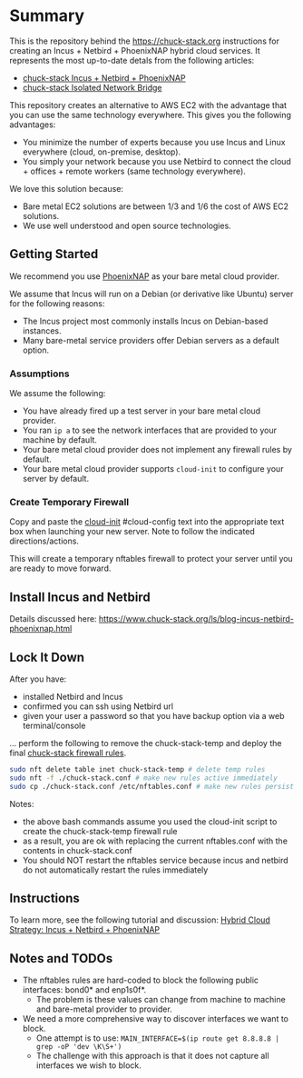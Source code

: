 # Summary

This is the repository behind the <https://chuck-stack.org> instructions for creating an Incus + Netbird + PhoenixNAP hybrid cloud services. It represents the most up-to-date detals from the following articles:

- [chuck-stack Incus + Netbird + PhoenixNAP](https://www.chuck-stack.org/ls/blog-incus-netbird-phoenixnap.html)
- [chuck-stack Isolated Network Bridge](https://www.chuck-stack.org/ls/blog-incus-netbird-phoenixnap-isolated.html)

This repository creates an alternative to AWS EC2 with the advantage that you can use the same technology everywhere. This gives you the following advantages:

- You minimize the number of experts because you use Incus and Linux everywhere (cloud, on-premise, desktop).
- You simply your network because you use Netbird to connect the cloud + offices + remote workers (same technology everywhere).

We love this solution because:

- Bare metal EC2 solutions are between 1/3 and 1/6 the cost of AWS EC2 solutions.
- We use well understood and open source technologies.

## Getting Started

We recommend you use [PhoenixNAP](https://phoenixnap.com/bare-metal-cloud) as your bare metal cloud provider.

We assume that Incus will run on a Debian (or derivative like Ubuntu) server for the following reasons:

- The Incus project most commonly installs Incus on Debian-based instances.
- Many bare-metal service providers offer Debian servers as a default option.

### Assumptions

We assume the following:

- You have already fired up a test server in your bare metal cloud provider.
- You ran `ip a` to see the network interfaces that are provided to your machine by default.
- Your bare metal cloud provider does not implement any firewall rules by default.
- Your bare metal cloud provider supports `cloud-init` to configure your server by default.

### Create Temporary Firewall

Copy and paste the [cloud-init](./cloud-init.md) #cloud-config text into the appropriate text box when launching your new server. Note to follow the indicated directions/actions.

This will create a temporary nftables firewall to protect your server until you are ready to move forward.

## Install Incus and Netbird

Details discussed here: <https://www.chuck-stack.org/ls/blog-incus-netbird-phoenixnap.html>

## Lock It Down

After you have:
- installed Netbird and Incus
- confirmed you can ssh using Netbird url
- given your user a password so that you have backup option via a web terminal/console

... perform the following to remove the chuck-stack-temp and deploy the final [chuck-stack firewall rules](./chuck-stack.conf).

```bash
sudo nft delete table inet chuck-stack-temp # delete temp rules
sudo nft -f ./chuck-stack.conf # make new rules active immediately
sudo cp ./chuck-stack.conf /etc/nftables.conf # make new rules persist
```

Notes:

- the above bash commands assume you used the cloud-init script to create the chuck-stack-temp firewall rule
- as a result, you are ok with replacing the current nftables.conf with the contents in chuck-stack.conf
- You should NOT restart the nftables service because incus and netbird do not automatically restart the rules immediately

## Instructions

To learn more, see the following tutorial and discussion: [Hybrid Cloud Strategy: Incus + Netbird + PhoenixNAP](https://www.chuck-stack.org/ls/blog-incus-netbird-phoenixnap.html)

## Notes and TODOs

- The nftables rules are hard-coded to block the following public interfaces: bond0* and enp1s0f*.
  - The problem is these values can change from machine to machine and bare-metal provider to provider.
- We need a more comprehensive way to discover interfaces we want to block.
  - One attempt is to use: `MAIN_INTERFACE=$(ip route get 8.8.8.8 | grep -oP 'dev \K\S+')`
  - The challenge with this approach is that it does not capture all interfaces we wish to block.
